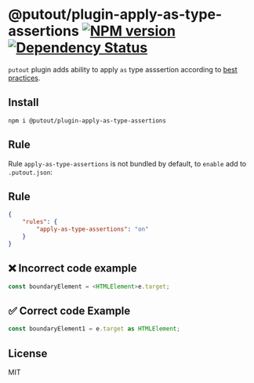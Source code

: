 # @putout/plugin-apply-as-type-assertions [![NPM version][NPMIMGURL]][NPMURL] [![Dependency Status][DependencyStatusIMGURL]][DependencyStatusURL]

[NPMIMGURL]: https://img.shields.io/npm/v/@putout/plugin-apply-as-type-assertions.svg?style=flat&longCache=true
[NPMURL]: https://npmjs.org/package/@putout/plugin-apply-as-type-assertions"npm"
[DependencyStatusURL]: https://david-dm.org/coderaiser/putout?path=packages/plugin-apply-as-type-assertions
[DependencyStatusIMGURL]: https://david-dm.org/coderaiser/putout.svg?path=packages/plugin-apply-as-type-assertions

`putout` plugin adds ability to apply `as` type asssertion according to [best practices](https://basarat.gitbook.io/typescript/type-system/type-assertion#as-foo-vs-less-than-foo-greater-than).

## Install

```
npm i @putout/plugin-apply-as-type-assertions
```

## Rule

Rule `apply-as-type-assertions` is not bundled by default, to `enable` add to `.putout.json`:

## Rule

```json
{
    "rules": {
        "apply-as-type-assertions": "on"
    }
}
```

## ❌ Incorrect code example

```ts
const boundaryElement = <HTMLElement>e.target;
```

## ✅ Correct code Example

```ts
const boundaryElement1 = e.target as HTMLElement;
```

## License

MIT
